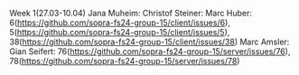 Week 1(27.03-10.04)
Jana Muheim:
Christof Steiner:
Marc Huber: 6(https://github.com/sopra-fs24-group-15/client/issues/6), 5(https://github.com/sopra-fs24-group-15/client/issues/5), 38(https://github.com/sopra-fs24-group-15/client/issues/38)
Marc Amsler:
Gian Seifert: 76(https://github.com/sopra-fs24-group-15/server/issues/76), 78(https://github.com/sopra-fs24-group-15/server/issues/78)

